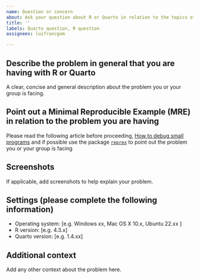 ```yaml
---
name: Question or concern
about: Ask your question about R or Quarto in relation to the topics of the course
title: ''
labels: Quarto question, R question
assignees: luifrancgom

---
```


## Describe the problem in general that you are having with R or Quarto

A clear, concise and general description about the problem you or your group is facing.

## Point out a **Minimal Reproducible Example (MRE)** in relation to the problem you are having 

Please read the following article before proceeding, [How to debug small programs](https://ericlippert.com/2014/03/05/how-to-debug-small-programs/) and if possible use the package [`reprex`](https://reprex.tidyverse.org/) to point out the problem you or your group is facing

## Screenshots
If applicable, add screenshots to help explain your problem.

## Settings (please complete the following information)

 - Operating system: [e.g. Windows xx, Mac OS X 10.x, Ubuntu 22.xx ]
 - R version: [e.g. 4.3.x]
 - Quarto version: [e.g. 1.4.xx]

## Additional context

Add any other context about the problem here.

